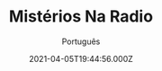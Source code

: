 ---
id: '496ff71f-8aba-46dc-b412-c04881024357'
type: 'movie' # Filme, Série, Anime
title: "Mistérios Na Radio"
synopsis: ["A terapeuta de relacionamento, Dra. Jill Peterman, teve o programa de rádio de maior audiência quando seu mundo foi retirado dela após o suicídio no ar de uma pessoa chamada Alexis. Abalada, a Dra. Jill se afastou de seu programa jurando que nunca mais voltaria. Até Stuart, gerente geral da emissora, implorar que ela reinicie o programa, para trazer os seguidores de volta à emissora. Ainda assombrada pelo que aconteceu, Jill concorda em ajudar sua amiga e acredita que este será o remédio perfeito para deixar sua ansiedade de um ano para descansar. Quando Jill começa a se acostumar com seu programa, chamadas misteriosas começam a acontecer, forçando-a a acreditar que poderia haver um gato por aí. O que Jill começa a descobrir é uma teia de segredos e mentiras decorrentes da voz misteriosa que ela conheceu como Alexis.",
]
originalTitle: "Radio Silence"
date: '2021-04-05T19:44:56.000Z'
update: '2021-04-05T19:44:56.000Z'
releaseDate: '2019-04-12T03:00:00.000Z'
imdb:
  rating: '5.1' # 8.5
  id: '' # tt0470752
duration: '1h 30 Min'
trailer:
  urls: [
    '9L5TlzUqvQ0',
  ]
tags: ['1080p']
genre: ['Suspense'] #
quality: 'WEB-DL' # BluRay, WEB-DL, HDTV, WEB-DL4K, WEB-DLe
format: 'Mkv' # MKV, MP4, TS
audio: 'Português, Inglês' # Dublado, Legendado, Dual Audio, Dub & Leg
subtitle: 'Português' # Português, inglês,
size: '3.35 GB' # 4.8 GB
audioQuality: 10
videoQuality: 10
directors: []
#  - name: 'Lana Wachowski'
#    image: ''
#  - name: 'Lilly Wachowski'
#    image: ''
cast: []
#  - name: 'Keanu Reeves'
#    image: ''
#    characterName: 'Neo'
writers: []
#  - name: ''
#    image: ''
maturityRating:
  age: '' # L , 10, 12, 14, 16, 18
  topics: [''] # Violence, Illegal drugs, Inappropriate Language, Legal Drugs, Sexual Content, Extreme Violence
###########################################
download:
  
  - url: 'magnet:?xt=urn:btih:8e63989d5437ece5213be5e8026879d4fed853a8&dn=Mist%c3%a9rios%20Na%20Radio%202020%20(1080p-FULL)%20LAPUMiA&tr=udp%3a%2f%2ftracker.opentrackr.org%3a1337%2fannounce&tr=udp%3a%2f%2ftracker.openbittorrent.com%3a80%2fannounce&tr=udp%3a%2f%2ftracker.trackerfix.com%3a80%2fannounce&tr=udp%3a%2f%2ftracker.coppersurfer.tk%3a6969%2fannounce&tr=udp%3a%2f%2ftracker.leechers-paradise.org%3a6969%2fannounce&tr=udp%3a%2f%2feddie4.nl%3a6969%2fannounce&tr=udp%3a%2f%2fp4p.arenabg.com%3a1337%2fannounce&tr=udp%3a%2f%2fexplodie.org%3a6969%2fannounce&tr=udp%3a%2f%2fzer0day.ch%3a1337%2fannounce'
    resolution: '1080p' # 720p, 1080p, 4K,
    audio: 'Dual Áudio' # Dublado, Legendado, Dual Audio
    size: '' # 4.8 GB
    quality: '' # BluRay, WEB-DL
    format: '' # MKV
images:
  cover: '/assets/movies/misterios-na-radio-2.jpg'
  background: '/assets/movies/'
---